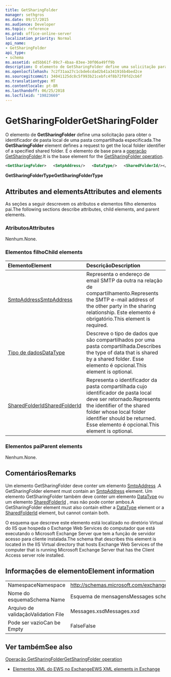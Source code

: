 ```yaml
---
title: GetSharingFolder
manager: sethgros
ms.date: 09/17/2015
ms.audience: Developer
ms.topic: reference
ms.prod: office-online-server
localization_priority: Normal
api_name:
- GetSharingFolder
api_type:
- schema
ms.assetid: ed5bb61f-89c7-4baa-83ee-30f06a49ff9b
description: O elemento de GetSharingFolder define uma solicitação para obter o identificador de pasta local de uma pasta compartilhada especificada. É o elemento de base para a operação GetSharingFolder.
ms.openlocfilehash: 7c2f31aa27c1cbde6cdad2b41a341916b4bed2ce
ms.sourcegitcommit: 34041125dc8c5f993b21cebfc4f8b72f0fd2cb6f
ms.translationtype: MT
ms.contentlocale: pt-BR
ms.lasthandoff: 06/25/2018
ms.locfileid: "19823669"
---
```

# <a name="getsharingfolder"></a><span data-ttu-id="2d12e-104">GetSharingFolder</span><span class="sxs-lookup"><span data-stu-id="2d12e-104">GetSharingFolder</span></span>

<span data-ttu-id="2d12e-105">O elemento de **GetSharingFolder** define uma solicitação para obter o identificador de pasta local de uma pasta compartilhada especificada.</span><span class="sxs-lookup"><span data-stu-id="2d12e-105">The **GetSharingFolder** element defines a request to get the local folder identifier of a specified shared folder.</span></span> <span data-ttu-id="2d12e-106">É o elemento de base para a [operação GetSharingFolder](getsharingfolder-operation.md).</span><span class="sxs-lookup"><span data-stu-id="2d12e-106">It is the base element for the [GetSharingFolder operation](getsharingfolder-operation.md).</span></span>
  
```xml
<GetSharingFolder>   <SmtpAddress/>   <DataType/>   <SharedFolderId/></GetSharingFolder>
```

 <span data-ttu-id="2d12e-107">**GetSharingFolderType**</span><span class="sxs-lookup"><span data-stu-id="2d12e-107">**GetSharingFolderType**</span></span>
## <a name="attributes-and-elements"></a><span data-ttu-id="2d12e-108">Attributes and elements</span><span class="sxs-lookup"><span data-stu-id="2d12e-108">Attributes and elements</span></span>

<span data-ttu-id="2d12e-109">As seções a seguir descrevem os atributos e elementos filho elementos pai.</span><span class="sxs-lookup"><span data-stu-id="2d12e-109">The following sections describe attributes, child elements, and parent elements.</span></span>
  
### <a name="attributes"></a><span data-ttu-id="2d12e-110">Atributos</span><span class="sxs-lookup"><span data-stu-id="2d12e-110">Attributes</span></span>

<span data-ttu-id="2d12e-111">Nenhum.</span><span class="sxs-lookup"><span data-stu-id="2d12e-111">None.</span></span>
  
### <a name="child-elements"></a><span data-ttu-id="2d12e-112">Elementos filho</span><span class="sxs-lookup"><span data-stu-id="2d12e-112">Child elements</span></span>

|<span data-ttu-id="2d12e-113">**Elemento**</span><span class="sxs-lookup"><span data-stu-id="2d12e-113">**Element**</span></span>|<span data-ttu-id="2d12e-114">**Descrição**</span><span class="sxs-lookup"><span data-stu-id="2d12e-114">**Description**</span></span>|
|:-----|:-----|
|[<span data-ttu-id="2d12e-115">SmtpAddress</span><span class="sxs-lookup"><span data-stu-id="2d12e-115">SmtpAddress</span></span>](smtpaddress.md) <br/> |<span data-ttu-id="2d12e-116">Representa o endereço de email SMTP da outra na relação de compartilhamento.</span><span class="sxs-lookup"><span data-stu-id="2d12e-116">Represents the SMTP e-mail address of the other party in the sharing relationship.</span></span> <span data-ttu-id="2d12e-117">Este elemento é obrigatório.</span><span class="sxs-lookup"><span data-stu-id="2d12e-117">This element is required.</span></span>  <br/> |
|[<span data-ttu-id="2d12e-118">Tipo de dados</span><span class="sxs-lookup"><span data-stu-id="2d12e-118">DataType</span></span>](datatype.md) <br/> |<span data-ttu-id="2d12e-119">Descreve o tipo de dados que são compartilhados por uma pasta compartilhada.</span><span class="sxs-lookup"><span data-stu-id="2d12e-119">Describes the type of data that is shared by a shared folder.</span></span> <span data-ttu-id="2d12e-120">Esse elemento é opcional.</span><span class="sxs-lookup"><span data-stu-id="2d12e-120">This element is optional.</span></span>  <br/> |
|[<span data-ttu-id="2d12e-121">SharedFolderId</span><span class="sxs-lookup"><span data-stu-id="2d12e-121">SharedFolderId</span></span>](sharedfolderid.md) <br/> |<span data-ttu-id="2d12e-122">Representa o identificador da pasta compartilhada cujo identificador de pasta local deve ser retornado.</span><span class="sxs-lookup"><span data-stu-id="2d12e-122">Represents the identifier of the shared folder whose local folder identifier should be returned.</span></span> <span data-ttu-id="2d12e-123">Esse elemento é opcional.</span><span class="sxs-lookup"><span data-stu-id="2d12e-123">This element is optional.</span></span>  <br/> |
   
### <a name="parent-elements"></a><span data-ttu-id="2d12e-124">Elementos pai</span><span class="sxs-lookup"><span data-stu-id="2d12e-124">Parent elements</span></span>

<span data-ttu-id="2d12e-125">Nenhum.</span><span class="sxs-lookup"><span data-stu-id="2d12e-125">None.</span></span>
  
## <a name="remarks"></a><span data-ttu-id="2d12e-126">Comentários</span><span class="sxs-lookup"><span data-stu-id="2d12e-126">Remarks</span></span>

<span data-ttu-id="2d12e-127">Um elemento GetSharingFolder deve conter um elemento [SmtpAddress](smtpaddress.md) .</span><span class="sxs-lookup"><span data-stu-id="2d12e-127">A GetSharingFolder element must contain an [SmtpAddress](smtpaddress.md) element.</span></span> <span data-ttu-id="2d12e-128">Um elemento GetSharingFolder também deve conter um elemento [DataType](datatype.md) ou um elemento [SharedFolderId](sharedfolderid.md) , mas não pode conter ambos.</span><span class="sxs-lookup"><span data-stu-id="2d12e-128">A GetSharingFolder element must also contain either a [DataType](datatype.md) element or a [SharedFolderId](sharedfolderid.md) element, but cannot contain both.</span></span> 
  
<span data-ttu-id="2d12e-129">O esquema que descreve este elemento está localizado no diretório Virtual do IIS que hospeda o Exchange Web Services do computador que está executando o Microsoft Exchange Server que tem a função de servidor acesso para cliente instalada.</span><span class="sxs-lookup"><span data-stu-id="2d12e-129">The schema that describes this element is located in the IIS Virtual directory that hosts Exchange Web Services of the computer that is running Microsoft Exchange Server that has the Client Access server role installed.</span></span>
  
## <a name="element-information"></a><span data-ttu-id="2d12e-130">Informações de elemento</span><span class="sxs-lookup"><span data-stu-id="2d12e-130">Element information</span></span>

|||
|:-----|:-----|
|<span data-ttu-id="2d12e-131">Namespace</span><span class="sxs-lookup"><span data-stu-id="2d12e-131">Namespace</span></span>  <br/> |http://schemas.microsoft.com/exchange/services/2006/messages  <br/> |
|<span data-ttu-id="2d12e-132">Nome do esquema</span><span class="sxs-lookup"><span data-stu-id="2d12e-132">Schema Name</span></span>  <br/> |<span data-ttu-id="2d12e-133">Esquema de mensagens</span><span class="sxs-lookup"><span data-stu-id="2d12e-133">Messages schema</span></span>  <br/> |
|<span data-ttu-id="2d12e-134">Arquivo de validação</span><span class="sxs-lookup"><span data-stu-id="2d12e-134">Validation File</span></span>  <br/> |<span data-ttu-id="2d12e-135">Messages.xsd</span><span class="sxs-lookup"><span data-stu-id="2d12e-135">Messages.xsd</span></span>  <br/> |
|<span data-ttu-id="2d12e-136">Pode ser vazio</span><span class="sxs-lookup"><span data-stu-id="2d12e-136">Can be Empty</span></span>  <br/> |<span data-ttu-id="2d12e-137">False</span><span class="sxs-lookup"><span data-stu-id="2d12e-137">False</span></span>  <br/> |
   
## <a name="see-also"></a><span data-ttu-id="2d12e-138">Ver também</span><span class="sxs-lookup"><span data-stu-id="2d12e-138">See also</span></span>



[<span data-ttu-id="2d12e-139">Operação GetSharingFolder</span><span class="sxs-lookup"><span data-stu-id="2d12e-139">GetSharingFolder operation</span></span>](getsharingfolder-operation.md)


- [<span data-ttu-id="2d12e-140">Elementos XML do EWS no Exchange</span><span class="sxs-lookup"><span data-stu-id="2d12e-140">EWS XML elements in Exchange</span></span>](ews-xml-elements-in-exchange.md)

